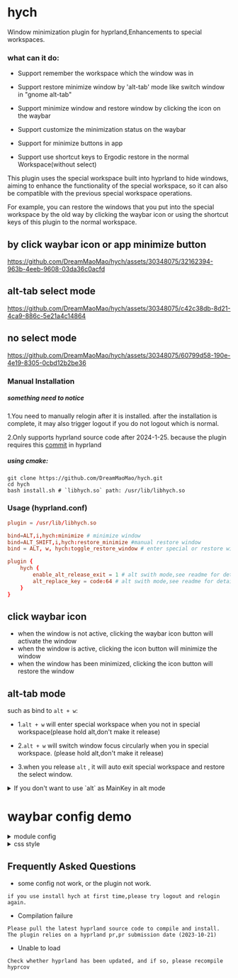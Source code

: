 # hych
Window minimization plugin for hyprland,Enhancements to special workspaces.

### what can it do:

- Support remember the workspace which the window was in

- Support restore minimize window by 'alt-tab' mode like switch window in "gnome alt-tab" 

- Support minimize window and restore window by clicking the icon on the waybar

- Support customize the minimization status on the waybar

- Support for minimize buttons in app

- Support use shortcut keys to Ergodic restore in the normal Workspace(without select)

This plugin uses the special workspace built into hyprland to hide windows, aiming to enhance the functionality of the special workspace, so it can also be compatible with the previous special workspace operations.

For example, you can restore the windows that you put into the special workspace by the old way by clicking the waybar icon or using the shortcut keys of this plugin to the normal workspace.


## by click waybar icon or app minimize button

https://github.com/DreamMaoMao/hych/assets/30348075/32162394-963b-4eeb-9608-03da36c0acfd

## alt-tab select mode

https://github.com/DreamMaoMao/hych/assets/30348075/c42c38db-8d21-4ca9-886c-5e21a4c14864


## no select mode

https://github.com/DreamMaoMao/hych/assets/30348075/60799d58-190e-4e19-8305-0cbd12b2be36




### Manual Installation

##### something need to notice
1.You need to manually relogin after it is installed. 
after the installation is complete, it may also trigger logout if you do not logout which is normal.

2.Only supports hyprland source code after 2024-1-25.
because the plugin requires this [commit](https://github.com/hyprwm/Hyprland/commit/754eaf5b8b65c9764abe67ec2d599036cd51e381) in hyprland


##### using cmake:

```shell
git clone https://github.com/DreamMaoMao/hych.git
cd hych
bash install.sh # `libhych.so` path: /usr/lib/libhych.so
```

### Usage (hyprland.conf)

```conf
plugin = /usr/lib/libhych.so

bind=ALT,i,hych:minimize # minimize window
bind=ALT_SHIFT,i,hych:restore_minimize #manual restore window
bind = ALT, w, hych:toggle_restore_window # enter special or restore windwo(normal mode),enter special or switch focus(alt-tab mode)

plugin {
    hych {
        enable_alt_release_exit = 1 # alt swith mode,see readme for detail
        alt_replace_key = code:64 # alt swith mode,see readme for detail
    }
}
```

## click waybar icon
- when the window is not active, clicking the waybar icon button will activate the window 
- when the window is active, clicking the icon button will minimize the window
- when the window has been minimized, clicking the icon button will restore the window

## alt-tab mode

such as bind to `alt + w`:

- 1.`alt + w` will enter special workspace when you not in special workspace(please hold alt,don't make it release)

- 2.`alt + w` will switch window focus circularly when you in special workspace. (please hold alt,don't make it release)

- 3.when you release `alt` , it will auto exit special workspace and restore the select window.

<details>
<summary> If you don't want to use `alt` as MainKey in alt mode</summary>

such as use `super` to repalce `alt`
- 1.bind toggleoverview
```
bind = SUPER,w,hych:toggle_restore_window
```
- 2.use `alt_replace_key` to specify what is the detection key on release.
```
# use keyname
alt_replace_key = Super_L # Alt_L,Alt_R,Super_L,Super_R,Control_L,Control_R,Shift_L,Shift_R

# use keycode
alt_replace_key = code:133 # use `xev` command to get keycode
```

</details>

# waybar config demo
<details>
<summary>module config</summary>

```conf
"wlr/taskbar": {
    "format": "{icon}",
    "icon-size": 30,
    "all-outputs": false,
    "tooltip-format": "{title}",
    "on-click": "activate",
    "on-click-right": "close"
  },
```
</details>
<details>
<summary>css style</summary>

```css
#taskbar{
    background-color: transparent;
    margin-top: 10px;
    margin-bottom: 10px;
    margin-right: 8px;
    margin-left: 8px;
}

#taskbar button{
    box-shadow: rgba(0, 0, 0, 0.5) 0 -3 5 5px;
    /* text-shadow: 0 0 2px rgba(0, 0, 0, 0.8); */
    background-color: rgb(237, 196, 147);
    margin-right: 8px;
    padding-top: 4px;
    padding-bottom: 2px;
    padding-right: 10px;
    padding-left: 10px;
    font-weight: bolder;
    color: 	#ededed ;
    border: none;
    border-bottom: 6px solid rgb(193, 146, 103);
    border-radius: 15px;
}

#taskbar button.minimized{
    box-shadow: rgba(0, 0, 0, 0.5) 0 -3 5 5px;
    background-color: rgb(146, 140, 151);
    margin-right: 8px;
    padding-top: 4px;
    padding-bottom: 2px;
    padding-right: 10px;
    padding-left: 10px;
    font-weight: bolder;
    color: 	#cba6f7 ;
    border: none;
    border-bottom: 6px solid rgb(98, 97, 99);
    border-radius: 15px;
}

#taskbar button.urgent{
    box-shadow: rgba(0, 0, 0, 0.5) 0 -3 5 5px;
    background-color: rgb(238, 92, 92);
    margin-right: 8px;
    padding-top: 4px;
    padding-bottom: 2px;
    padding-right: 10px;
    padding-left: 10px;
    font-weight: bolder;
    color: 	#cba6f7 ;
    border: none;
    border-bottom: 6px solid rgb(183, 63, 63);
    border-radius: 15px;
}

#taskbar button.active{
    box-shadow: rgba(0, 0, 0, 0.5) 0 -3 5 5px;
    background-color: rgb(186, 238, 225);
    margin-right: 8px;
    padding-top: 4px;
    padding-bottom: 2px;
    padding-right: 10px;
    padding-left: 10px;
    font-weight: bolder;
    color: 	#cba6f7 ;
    border: none;
    border-bottom: 6px solid rgb(131, 184, 171);
    border-radius: 15px;
}
```
</details>




## Frequently Asked Questions
- some config not work, or the plugin not work.
```
if you use install hych at first time,please try logout and relogin again.
```

- Compilation failure
```
Please pull the latest hyprland source code to compile and install. The plugin relies on a hyprland pr,pr submission date (2023-10-21)
```

- Unable to load
```
Check whether hyprland has been updated, and if so, please recompile hyprcov
```
